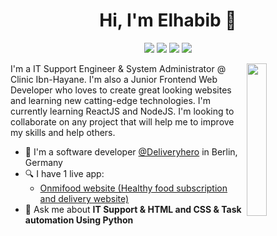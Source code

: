 <h1 align="center">Hi, I'm Elhabib 👋</h1>
<p align="center">
    <a href="https://twitter.com/elhabibTOUAOUA"><img src="https://img.shields.io/badge/twitter-%231FA1F1?style=flat&logo=twitter&logoColor=white"/></a>
    <a href="https://www.linkedin.com/in/elhabib-touaoua-14994b194"><img src="https://img.shields.io/badge/linkedin-%230177B5?style=flat&logo=linkedin&logoColor=white"/></a>
    <!-- <a href="https://www.youtube.com/c/mohamedabusrea"><img src="https://img.shields.io/badge/youtube-%23FF0000?style=flat&logo=youtube&logoColor=white"/></a> -->
    <a href="https://www.facebook.com/elhabib.To"><img src="https://img.shields.io/badge/Facebook-1877F2?style=flat&logo=facebook&logoColor=white"/></a>
    <a href="https://www.instagram.com/elhabib.to"><img src="https://img.shields.io/badge/instagram-%23E4415F?style=flat&logo=instagram&logoColor=white"/></a>
  </p>
  
  <img src="https://github.com/ElhabibTOUAOUA/elhabibtouaoua/blob/master/profile-img.png" align="right" width="25%"/>

I'm a IT Support Engineer & System Administrator @ Clinic Ibn-Hayane. I'm also a Junior Frontend Web Developer who loves to create great looking websites and learning new catting-edge technologies. I'm currently learning ReactJS and NodeJS. I'm looking to collaborate on any project that will help me to improve my skills and help others.

-   🔭 I'm a software developer [@Deliveryhero](https://www.deliveryhero.com/) in Berlin, Germany
-   🔍 I have 1 live app:
    -   [Onmifood website (Healthy food subscription and delivery website)](https://omnifood-kt.netlify.app/)
-   💬 Ask me about **IT Support & HTML and CSS & Task automation Using Python**
